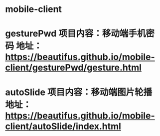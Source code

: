 # mobile-client
# gesturePwd 项目内容：移动端手机密码 地址：https://beautifus.github.io/mobile-client/gesturePwd/gesture.html
# autoSlide 项目内容：移动端图片轮播 地址：https://beautifus.github.io/mobile-client/autoSlide/index.html
